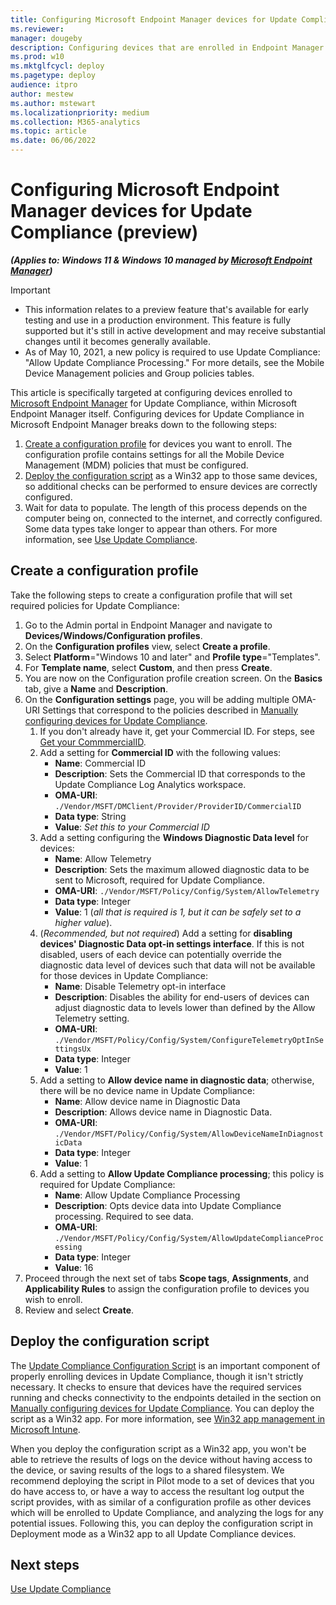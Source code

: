 ```yaml
---
title: Configuring Microsoft Endpoint Manager devices for Update Compliance (preview)
ms.reviewer: 
manager: dougeby
description: Configuring devices that are enrolled in Endpoint Manager for Update Compliance (preview)
ms.prod: w10
ms.mktglfcycl: deploy
ms.pagetype: deploy
audience: itpro
author: mestew
ms.author: mstewart
ms.localizationpriority: medium
ms.collection: M365-analytics
ms.topic: article
ms.date: 06/06/2022
---
```


# Configuring Microsoft Endpoint Manager devices for Update Compliance (preview)
<!--37063317, 30141258, 37063041-->
***(Applies to: Windows 11 & Windows 10 managed by [Microsoft Endpoint Manager](/mem/endpoint-manager-overview))***

> [!Important]
> - This information relates to a preview feature that's available for early testing and use in a production environment. This feature is fully supported but it's still in active development and may receive substantial changes until it becomes generally available.
> - As of May 10, 2021, a new policy is required to use Update Compliance: "Allow Update Compliance Processing." For more details, see the Mobile Device Management policies and Group policies tables.

This article is specifically targeted at configuring devices enrolled to [Microsoft Endpoint Manager](/mem/endpoint-manager-overview) for Update Compliance, within Microsoft Endpoint Manager itself. Configuring devices for Update Compliance in Microsoft Endpoint Manager breaks down to the following steps:

1. [Create a configuration profile](#create-a-configuration-profile) for devices you want to enroll. The configuration profile contains settings for all the Mobile Device Management (MDM) policies that must be configured.
2. [Deploy the configuration script](#deploy-the-configuration-script) as a Win32 app to those same devices, so additional checks can be performed to ensure devices are correctly configured.
3. Wait for data to populate. The length of this process depends on the computer being on, connected to the internet, and correctly configured. Some data types take longer to appear than others. For more information, see [Use Update Compliance](update-compliance-v2-use.md).

## Create a configuration profile

Take the following steps to create a configuration profile that will set required policies for Update Compliance:

1. Go to the Admin portal in Endpoint Manager and navigate to **Devices/Windows/Configuration profiles**.
1. On the **Configuration profiles** view, select **Create a profile**.
1. Select **Platform**="Windows 10 and later" and **Profile type**="Templates".
1. For **Template name**, select **Custom**, and then press **Create**.
1. You are now on the Configuration profile creation screen. On the **Basics** tab, give a **Name** and **Description**.
1. On the **Configuration settings** page, you will be adding multiple OMA-URI Settings that correspond to the policies described in [Manually configuring devices for Update Compliance](update-compliance-v2-configuration-manual.md).
    1. If you don't already have it, get your Commercial ID. For steps, see [Get your CommmercialID](update-compliance-v2-enable.md#kmk_id).
    1. Add a setting for **Commercial ID** with the following values:
        - **Name**: Commercial ID
        - **Description**: Sets the Commercial ID that corresponds to the Update Compliance Log Analytics workspace.
        - **OMA-URI**: `./Vendor/MSFT/DMClient/Provider/ProviderID/CommercialID`
        - **Data type**: String
        - **Value**: *Set this to your Commercial ID*
    1. Add a setting configuring the **Windows Diagnostic Data level** for devices:
        - **Name**: Allow Telemetry
        - **Description**: Sets the maximum allowed diagnostic data to be sent to Microsoft, required for Update Compliance.
        - **OMA-URI**: `./Vendor/MSFT/Policy/Config/System/AllowTelemetry`
        - **Data type**: Integer
        - **Value**: 1 (*all that is required is 1, but it can be safely set to a higher value*).
    1. (*Recommended, but not required*) Add a setting for **disabling devices' Diagnostic Data opt-in settings interface**. If this is not disabled, users of each device can potentially override the diagnostic data level of devices such that data will not be available for those devices in Update Compliance:
        - **Name**: Disable Telemetry opt-in interface
        - **Description**: Disables the ability for end-users of devices can adjust diagnostic data to levels lower than defined by the Allow Telemetry setting.
        - **OMA-URI**: `./Vendor/MSFT/Policy/Config/System/ConfigureTelemetryOptInSettingsUx`
        - **Data type**: Integer
        - **Value**: 1
    1. Add a setting to **Allow device name in diagnostic data**; otherwise, there will be no device name in Update Compliance:
        - **Name**: Allow device name in Diagnostic Data
        - **Description**: Allows device name in Diagnostic Data.
        - **OMA-URI**: `./Vendor/MSFT/Policy/Config/System/AllowDeviceNameInDiagnosticData`
        - **Data type**: Integer
        - **Value**: 1
    1. Add a setting to **Allow Update Compliance processing**; this policy is required for Update Compliance:
        - **Name**: Allow Update Compliance Processing
        - **Description**: Opts device data into Update Compliance processing. Required to see data.
        - **OMA-URI**: `./Vendor/MSFT/Policy/Config/System/AllowUpdateComplianceProcessing`
        - **Data type**: Integer
        - **Value**: 16
1. Proceed through the next set of tabs **Scope tags**, **Assignments**, and **Applicability Rules** to assign the configuration profile to devices you wish to enroll.
1. Review and select **Create**.

## Deploy the configuration script

The [Update Compliance Configuration Script](update-compliance-v2-configuration-script.md) is an important component of properly enrolling devices in Update Compliance, though it isn't strictly necessary. It checks to ensure that devices have the required services running and checks connectivity to the endpoints detailed in the section on [Manually configuring devices for Update Compliance](update-compliance-v2-configuration-manual.md). You can deploy the script as a Win32 app. For more information, see [Win32 app management in Microsoft Intune](/mem/intune/apps/apps-win32-app-management).

When you deploy the configuration script as a Win32 app, you won't be able to retrieve the results of logs on the device without having access to the device, or saving results of the logs to a shared filesystem. We recommend deploying the script in Pilot mode to a set of devices that you do have access to, or have a way to access the resultant log output the script provides, with as similar of a configuration profile as other devices which will be enrolled to Update Compliance, and analyzing the logs for any potential issues. Following this, you can deploy the configuration script in Deployment mode as a Win32 app to all Update Compliance devices.

## Next steps

[Use Update Compliance](update-compliance-v2-use.md)
